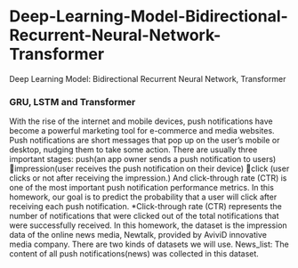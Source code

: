 # Deep-Learning-Model-Bidirectional-Recurrent-Neural-Network-Transformer
Deep Learning Model: Bidirectional Recurrent Neural Network, Transformer

### GRU, LSTM and Transformer

With the rise of the internet and mobile devices, push notifications
have become a powerful marketing tool for e-commerce and media websites. Push 
notifications are short messages that pop up on the user’s mobile or desktop, nudging 
them to take some action. There are usually three important stages: push(an app 
owner sends a push notification to users) impression(user receives the push 
notification on their device) click (user clicks or not after receiving the impression.)
And click-through rate (CTR) is one of the most important push notification 
performance metrics. In this homework, our goal is to predict the probability that a 
user will click after receiving each push notification.
*Click-through rate (CTR) represents the number of notifications that were clicked 
out of the total notifications that were successfully received. 
In this homework, the dataset is the impression data of the online news media, 
Newtalk, provided by AviviD innovative media company. 
There are two kinds of datasets we will use.
News_list: The content of all push notifications(news) was collected in this dataset.
